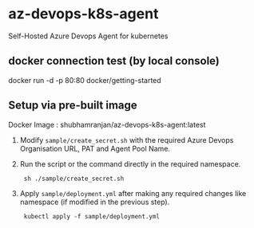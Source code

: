 # az-devops-k8s-agent
Self-Hosted Azure Devops Agent for kubernetes

## docker connection test (by local console)
docker run -d -p 80:80 docker/getting-started 


## Setup via pre-built image
Docker Image : shubhamranjan/az-devops-k8s-agent:latest

1. Modify `sample/create_secret.sh` with the required Azure Devops Organisation URL, PAT and Agent Pool Name.

2. Run the script or the command directly in the required namespace.

        sh ./sample/create_secret.sh

3. Apply `sample/deployment.yml` after making any required changes like namespace (if modified in the previous step).

        kubectl apply -f sample/deployment.yml

